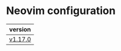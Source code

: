 # Neovim configuration

| version                                                                |
| :--------------------------------------------------------------------: |
| [v1.17.0](https://github.com/vladdoster/neovim-configuration/releases) |
